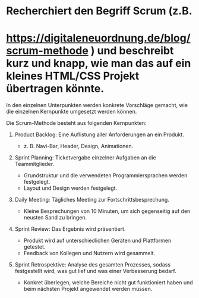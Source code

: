# Recherchiert den Begriff Scrum (z.B. 
# https://digitaleneuordnung.de/blog/scrum-methode ) und beschreibt kurz und knapp, wie man das auf ein kleines HTML/CSS Projekt übertragen könnte.

In den einzelnen Unterpunkten werden konkrete Vorschläge gemacht, wie die einzelnen Kernpunkte umgesetzt werden können.

Die Scrum-Methode besteht aus folgenden Kernpunkten:
1) Product Backlog: Eine Auflistung aller Anforderungen an ein Produkt.
    - z. B. Navi-Bar, Header, Design, Animationen.

2) Sprint Planning: Ticketvergabe einzelner Aufgaben an die Teammitglieder.
    - Grundstruktur und die verwendeten Programmiersprachen werden festgelegt.
    - Layout und Design werden festgelegt.

3) Daily Meeting: Tägliches Meeting zur Fortschrittsbesprechung.
    - Kleine Besprechungen von 10 Minuten, um sich gegenseitig auf den neusten Sand zu bringen.

4) Sprint Review: Das Ergebnis wird präsentiert.
    - Produkt wird auf unterschiedlichen Geräten und Plattformen getestet.
    - Feedback von Kollegen und Nutzern wird gesammelt.

5) Sprint Retrospektive: Analyse des gesamten Prozesses, sodass festgestellt wird, was gut lief und was einer Verbesserung bedarf.
    - Konkret überlegen, welche Bereiche nicht gut funktioniert haben und beim nächsten Projekt angewendet werden müssen.